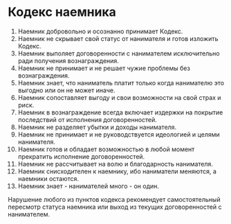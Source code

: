 # Кодекс наемника

1. Наемник добровольно и осознанно принимает Кодекс.
0. Наемник не скрывает cвой статус от нанимателя и готов изложить Кодекс.
0. Наемник выполяет договоренности с нанимателем исключительно ради получения вознаграждения.
0. Наемник не принимает и не решает чужие проблемы без вознаграждения.
0. Наемник знает, что наниматель платит только когда нанимателю это выгодно или он не может иначе.
0. Наемник сопоставляет выгоду и свои возможности на свой страх и риск.
0. Наемник в вознаграждение всегда включает издержки на покрытие последствий от исполнения договоренностей.
0. Наемник не разделяет убытки и доходы нанимателя.
0. Наемник не принимает и не руководствуется идеологией и целями нанимателя.
0. Наемник готов и обладает возможностью в любой момент прекратить исполнение договоренностей.
0. Наемник не рассчитывает на волю и благодарность нанимателя.
0. Наемник снисходителен к наемнику, ибо наниматели меняются, а наемники остаются.
0. Наемник знает - нанимателей много - он один.

Нарушение любого из пунктов кодекса рекомендует самостоятельный пересмотр статуса наемника или выход из текущих договоренностей с нанимателем.
